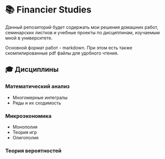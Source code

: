 # 📚 Financier Studies

Данный репозиторий будет содержать мои решения домашних работ, семинарских листков и учебные проекты по дисциплинам, изучаемым мной в университете. 

Основной формат работ - markdown. При этом есть также скомпилированные pdf файлы для удобного чтения. 

## 🎓 Дисциплины

### Математический анализ
- Многомерные интегралы
- Ряды и их сходимость

### Микроэкономика
- Монополия
- Теория игр
- Олигополия

### Теория вероятностей
